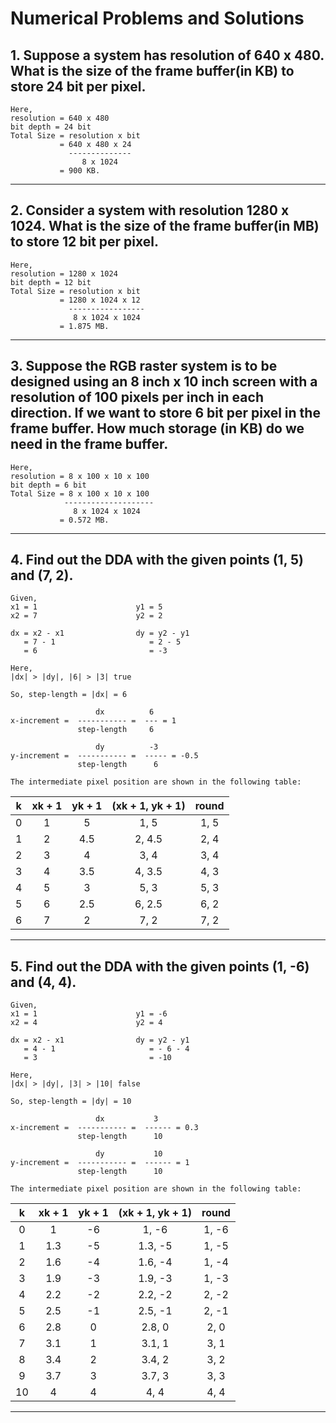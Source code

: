 # Numerical Problems and Solutions

## 1. Suppose a system has resolution of 640 x 480. What is the size of the frame buffer(in KB) to store 24 bit per pixel.

    Here,
    resolution = 640 x 480
    bit depth = 24 bit
    Total Size = resolution x bit
               = 640 x 480 x 24
                 --------------
                    8 x 1024
               = 900 KB.

---

## 2. Consider a system with resolution 1280 x 1024. What is the size of the frame buffer(in MB) to store 12 bit per pixel.

    Here, 
    resolution = 1280 x 1024
    bit depth = 12 bit
    Total Size = resolution x bit
               = 1280 x 1024 x 12
                 -----------------
                  8 x 1024 x 1024
               = 1.875 MB.

---

## 3. Suppose the RGB raster system is to be designed using an 8 inch x 10 inch screen with a resolution of 100 pixels per inch in each direction. If we want to store 6 bit per pixel in the frame buffer. How much storage (in KB) do we need in the frame buffer.

    Here, 
    resolution = 8 x 100 x 10 x 100
    bit depth = 6 bit
    Total Size = 8 x 100 x 10 x 100
                --------------------
                  8 x 1024 x 1024
               = 0.572 MB.

---

## 4. Find out the DDA with the given points (1, 5) and (7, 2).

    Given,
    x1 = 1                      y1 = 5
    x2 = 7                      y2 = 2

    dx = x2 - x1                dy = y2 - y1
       = 7 - 1                     = 2 - 5
       = 6                         = -3

    Here,
    |dx| > |dy|, |6| > |3| true

    So, step-length = |dx| = 6

                       dx          6     
    x-increment =  ----------- =  --- = 1
                   step-length     6

                       dy          -3     
    y-increment =  ----------- =  ----- = -0.5
                   step-length      6

    The intermediate pixel position are shown in the following table:

  |   k   | xk + 1 | yk + 1 | (xk + 1, yk + 1) | round |
  | :---: | :----: | :----: | :--------------: | :---: |
  |   0   |    1   |    5   |       1, 5       | 1, 5  |
  |   1   |    2   |   4.5  |       2, 4.5     | 2, 4  |
  |   2   |    3   |    4   |       3, 4       | 3, 4  |
  |   3   |    4   |   3.5  |       4, 3.5     | 4, 3  |
  |   4   |    5   |    3   |       5, 3       | 5, 3  |
  |   5   |    6   |   2.5  |       6, 2.5     | 6, 2  |
  |   6   |    7   |    2   |       7, 2       | 7, 2  |

---

## 5. Find out the DDA with the given points (1, -6) and (4, 4).

    Given,
    x1 = 1                      y1 = -6
    x2 = 4                      y2 = 4

    dx = x2 - x1                dy = y2 - y1
       = 4 - 1                     = - 6 - 4
       = 3                         = -10

    Here,
    |dx| > |dy|, |3| > |10| false

    So, step-length = |dy| = 10

                       dx           3     
    x-increment =  ----------- =  ------ = 0.3
                   step-length      10

                       dy           10     
    y-increment =  ----------- =  ------ = 1
                   step-length      10

    The intermediate pixel position are shown in the following table:

  |   k   | xk + 1 | yk + 1 | (xk + 1, yk + 1) | round |
  | :---: | :----: | :----: | :--------------: | :---: |
  |   0   |    1   |   -6   |       1, -6      | 1, -6 |
  |   1   |   1.3  |   -5   |       1.3, -5    | 1, -5 |
  |   2   |   1.6  |   -4   |       1.6, -4    | 1, -4 |
  |   3   |   1.9  |   -3   |       1.9, -3    | 1, -3 |
  |   4   |   2.2  |   -2   |       2.2, -2    | 2, -2 |
  |   5   |   2.5  |   -1   |       2.5, -1    | 2, -1 |
  |   6   |   2.8  |    0   |       2.8, 0     | 2, 0  |
  |   7   |   3.1  |    1   |       3.1, 1     | 3, 1  |
  |   8   |   3.4  |    2   |       3.4, 2     | 3, 2  |
  |   9   |   3.7  |    3   |       3.7, 3     | 3, 3  |
  |   10  |    4   |    4   |       4, 4       | 4, 4  |

---